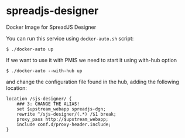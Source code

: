 # spreadjs-designer
Docker Image for SpreadJS Designer

You can run this service using `docker-auto.sh` script:

    $ ./docker-auto up
  
If we want to use it with PMIS we need to start it using with-hub option

    $ ./docker-auto --with-hub up
  
and change the configuration file found in the hub, adding the following location:

    location /sjs-designer/ {
        ### 3: CHANGE THE ALIAS!
        set $upstream_webapp spreadjs-dgn;
        rewrite ^/sjs-designer/(.*) /$1 break;
        proxy_pass http://$upstream_webapp;
        include conf.d/proxy-header.include;
    }
